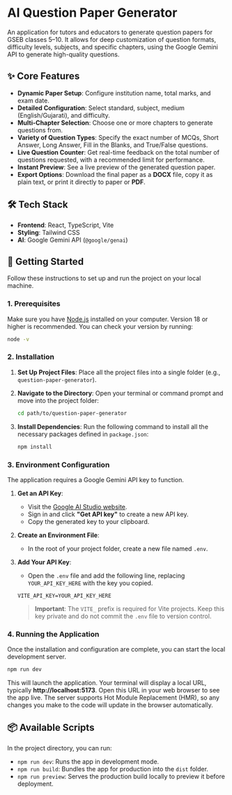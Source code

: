 # AI Question Paper Generator

An application for tutors and educators to generate question papers for GSEB classes 5–10. It allows for deep customization of question formats, difficulty levels, subjects, and specific chapters, using the Google Gemini API to generate high-quality questions.

## ✨ Core Features

- **Dynamic Paper Setup**: Configure institution name, total marks, and exam date.
- **Detailed Configuration**: Select standard, subject, medium (English/Gujarati), and difficulty.
- **Multi-Chapter Selection**: Choose one or more chapters to generate questions from.
- **Variety of Question Types**: Specify the exact number of MCQs, Short Answer, Long Answer, Fill in the Blanks, and True/False questions.
- **Live Question Counter**: Get real-time feedback on the total number of questions requested, with a recommended limit for performance.
- **Instant Preview**: See a live preview of the generated question paper.
- **Export Options**: Download the final paper as a **DOCX** file, copy it as plain text, or print it directly to paper or **PDF**.

## 🛠️ Tech Stack

- **Frontend**: React, TypeScript, Vite
- **Styling**: Tailwind CSS
- **AI**: Google Gemini API (`@google/genai`)

## 🚀 Getting Started

Follow these instructions to set up and run the project on your local machine.

### 1. Prerequisites

Make sure you have [Node.js](https://nodejs.org/) installed on your computer. Version 18 or higher is recommended. You can check your version by running:
```bash
node -v
```

### 2. Installation

1.  **Set Up Project Files**: Place all the project files into a single folder (e.g., `question-paper-generator`).

2.  **Navigate to the Directory**: Open your terminal or command prompt and move into the project folder:
    ```bash
    cd path/to/question-paper-generator
    ```

3.  **Install Dependencies**: Run the following command to install all the necessary packages defined in `package.json`:
    ```bash
    npm install
    ```

### 3. Environment Configuration

The application requires a Google Gemini API key to function.

1.  **Get an API Key**:
    - Visit the [Google AI Studio website](https://aistudio.google.com/).
    - Sign in and click **"Get API key"** to create a new API key.
    - Copy the generated key to your clipboard.

2.  **Create an Environment File**:
    - In the root of your project folder, create a new file named `.env`.

3.  **Add Your API Key**:
    - Open the `.env` file and add the following line, replacing `YOUR_API_KEY_HERE` with the key you copied.
    ```
    VITE_API_KEY=YOUR_API_KEY_HERE
    ```
    > **Important**: The `VITE_` prefix is required for Vite projects. Keep this key private and do not commit the `.env` file to version control.

### 4. Running the Application

Once the installation and configuration are complete, you can start the local development server.

```bash
npm run dev
```

This will launch the application. Your terminal will display a local URL, typically **http://localhost:5173**. Open this URL in your web browser to see the app live. The server supports Hot Module Replacement (HMR), so any changes you make to the code will update in the browser automatically.

## 📦 Available Scripts

In the project directory, you can run:

-   `npm run dev`: Runs the app in development mode.
-   `npm run build`: Bundles the app for production into the `dist` folder.
-   `npm run preview`: Serves the production build locally to preview it before deployment.
